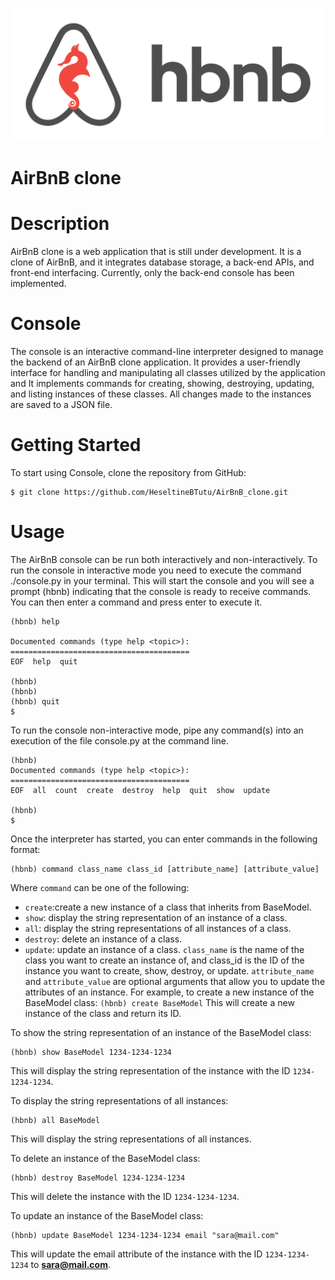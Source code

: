 ![alt text](assets/hbnb.png)

# AirBnB clone

# Description
AirBnB clone is a web application that is still under development. It is a clone of AirBnB, and it integrates database storage, a back-end APIs, and front-end interfacing. Currently, only the back-end console has been implemented.

# Console
The console is an interactive command-line interpreter designed to manage the backend of an AirBnB clone application. It provides a user-friendly interface for handling and manipulating all classes utilized by the application and It implements commands for creating, showing, destroying, updating, and listing instances of these classes. All changes made to the instances are saved to a JSON file.

# Getting Started
To start using Console, clone the repository from GitHub:
```
$ git clone https://github.com/HeseltineBTutu/AirBnB_clone.git
```
# Usage

The AirBnB console can be run both interactively and non-interactively. To run the console in interactive mode you need to execute the command ./console.py in your terminal. This will start the console and you will see a prompt (hbnb) indicating that the console is ready to receive commands. You can then enter a command and press enter to execute it.
```$ ./console.py
(hbnb) help

Documented commands (type help <topic>):
========================================
EOF  help  quit

(hbnb) 
(hbnb) 
(hbnb) quit
$
```
To run the console non-interactive mode, pipe any command(s) into an execution of the file console.py at the command line.
```$ echo "help" | ./console.py
(hbnb) 
Documented commands (type help <topic>):
========================================
EOF  all  count  create  destroy  help  quit  show  update

(hbnb) 
$
```
Once the interpreter has started, you can enter commands in the following format:
```
(hbnb) command class_name class_id [attribute_name] [attribute_value]
```
Where ```command``` can be one of the following:
- ```create```:create a new instance of a class that inherits from BaseModel.
- ```show```: display the string representation of an instance of a class.
- ```all```: display the string representations of all instances of a class.
- ```destroy```: delete an instance of a class.
-  ```update```: update an instance of a class.
```class_name``` is the name of the class you want to create an instance of, and
class_id is the ID of the instance you want to create, show, destroy, or update.
```attribute_name``` and ```attribute_value``` are optional arguments that allow you to update the attributes of an 
instance.
For example, to create a new instance of the BaseModel class:
```(hbnb) create BaseModel```
This will create a new instance of the class and return its ID.

To show the string representation of an instance of the BaseModel class:
```
(hbnb) show BaseModel 1234-1234-1234
```
This will display the string representation of the instance with the ID ```1234-1234-1234```.

To display the string representations of all instances:
```
(hbnb) all BaseModel
```
This will display the string representations of all instances.

To delete an instance of the BaseModel class:
```
(hbnb) destroy BaseModel 1234-1234-1234
```
This will delete the instance with the ID ```1234-1234-1234```.

To update an instance of the BaseModel class:
```
(hbnb) update BaseModel 1234-1234-1234 email "sara@mail.com"
```
This will update the email attribute of the instance with the ID ```1234-1234-1234``` to 
**sara@mail.com**.














